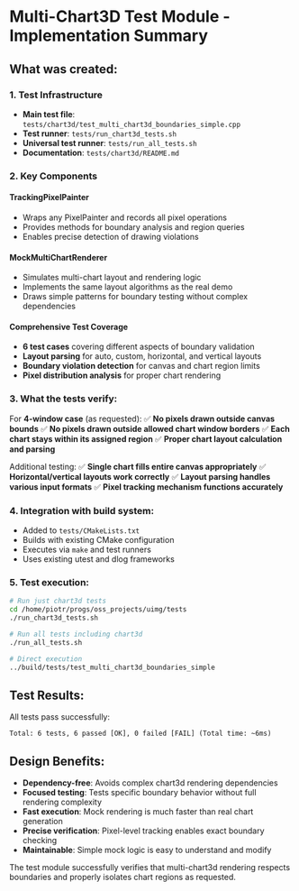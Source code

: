 # Multi-Chart3D Test Module - Implementation Summary

## What was created:

### 1. Test Infrastructure
- **Main test file**: `tests/chart3d/test_multi_chart3d_boundaries_simple.cpp`
- **Test runner**: `tests/run_chart3d_tests.sh`
- **Universal test runner**: `tests/run_all_tests.sh`  
- **Documentation**: `tests/chart3d/README.md`

### 2. Key Components

#### TrackingPixelPainter
- Wraps any PixelPainter and records all pixel operations
- Provides methods for boundary analysis and region queries
- Enables precise detection of drawing violations

#### MockMultiChartRenderer
- Simulates multi-chart layout and rendering logic
- Implements the same layout algorithms as the real demo
- Draws simple patterns for boundary testing without complex dependencies

#### Comprehensive Test Coverage
- **6 test cases** covering different aspects of boundary validation
- **Layout parsing** for auto, custom, horizontal, and vertical layouts
- **Boundary violation detection** for canvas and chart region limits
- **Pixel distribution analysis** for proper chart rendering

### 3. What the tests verify:

For **4-window case** (as requested):
✅ **No pixels drawn outside canvas bounds**
✅ **No pixels drawn outside allowed chart window borders**
✅ **Each chart stays within its assigned region**
✅ **Proper chart layout calculation and parsing**

Additional testing:
✅ **Single chart fills entire canvas appropriately**
✅ **Horizontal/vertical layouts work correctly**
✅ **Layout parsing handles various input formats**
✅ **Pixel tracking mechanism functions accurately**

### 4. Integration with build system:
- Added to `tests/CMakeLists.txt`
- Builds with existing CMake configuration
- Executes via `make` and test runners
- Uses existing utest and dlog frameworks

### 5. Test execution:

```bash
# Run just chart3d tests
cd /home/piotr/progs/oss_projects/uimg/tests
./run_chart3d_tests.sh

# Run all tests including chart3d
./run_all_tests.sh

# Direct execution  
../build/tests/test_multi_chart3d_boundaries_simple
```

## Test Results:
All tests pass successfully:
```
Total: 6 tests, 6 passed [OK], 0 failed [FAIL] (Total time: ~6ms)
```

## Design Benefits:
- **Dependency-free**: Avoids complex chart3d rendering dependencies
- **Focused testing**: Tests specific boundary behavior without full rendering complexity
- **Fast execution**: Mock rendering is much faster than real chart generation
- **Precise verification**: Pixel-level tracking enables exact boundary checking
- **Maintainable**: Simple mock logic is easy to understand and modify

The test module successfully verifies that multi-chart3d rendering respects boundaries and properly isolates chart regions as requested.
